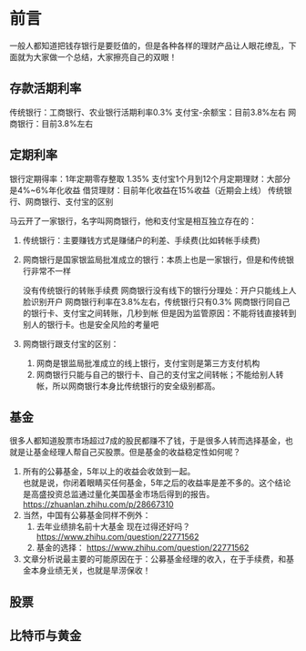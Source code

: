 # 前言
一般人都知道把钱存银行是要贬值的，但是各种各样的理财产品让人眼花缭乱，下面就为大家做一个总结，大家擦亮自己的双眼！

## 存款活期利率

传统银行：工商银行、农业银行活期利率0.3%
支付宝-余额宝：目前3.8%左右
网商银行：目前3.8%左右

## 定期利率

银行定期得率：1年定期零存整取 1.35%
支付宝1个月到12个月定期理财：大部分是4%~6%年化收益
借贷理财：目前年化收益在15%收益（近期会上线）
传统银行、网商银行、支付宝的区别

马云开了一家银行，名字叫网商银行，他和支付宝是相互独立存在的：
1. 传统银行：主要赚钱方式是赚储户的利差、手续费(比如转帐手续费)
2. 网商银行是国家银监局批准成立的银行：本质上也是一家银行，但是和传统银行非常不一样

    没有传统银行的转账手续费
    网商银行没有线下的银行分理处：开户只能线上人脸识别开户
    网商银行利率在3.8%左右，传统银行只有0.3%
    网商银行同自己的银行卡、支付宝之间转账，几秒到帐
        但是因为监管原因：不能将钱直接转到别人的银行卡。也是安全风险的考量吧

3. 网商银行跟支付宝的区别：
    1. 网商是银监局批准成立的线上银行，支付宝则是第三方支付机构
    2. 网商银行只能与自己的银行卡、自己的支付宝之间转帐；不能给别人转帐，所以网商银行本身比传统银行的安全级别都高。

## 基金
很多人都知道股票市场超过7成的股民都赚不了钱，于是很多人转而选择基金，也就是让基金经理人帮自己买股票。但是基金的收益稳定性如何呢？

1. 所有的公募基金，5年以上的收益会收敛到一起。\
也就是说，你闭着眼睛买任何基金，5年之后的收益率是差不多的。这个结论是高盛投资总监通过量化美国基金市场后得到的报告。https://zhuanlan.zhihu.com/p/28667310
2. 当然，中国有公募基金同样不例外：
    1. 去年业绩排名前十大基金 现在过得还好吗？https://www.zhihu.com/question/22771562
    2. 基金的选择：
    https://www.zhihu.com/question/22771562
3. 文章分析说最主要的可能原因在于：公募基金经理的收入，在于手续费，和基金本身业绩无关，也就是旱涝保收！

## 股票

## 比特币与黄金
